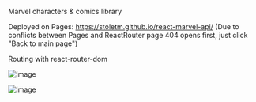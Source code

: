 Marvel characters & comics library

Deployed on Pages: https://stoletm.github.io/react-marvel-api/ 
(Due to conflicts between Pages and ReactRouter page 404 opens first, just click "Back to main page")

Routing with react-router-dom

![image](https://user-images.githubusercontent.com/110997274/223935417-45bf13ac-78d7-4feb-853b-451d9d3a1568.png)

![image](https://user-images.githubusercontent.com/110997274/223935462-44263435-3456-49be-b476-d185d1223899.png)

